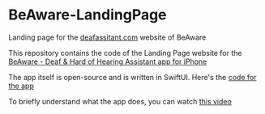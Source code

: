 # BeAware-LandingPage
Landing page for the [deafassitant.com](https://conferencecaptioning.com) website of BeAware

This repository contains the code of the Landing Page website for the [BeAware - Deaf & Hard of Hearing Assistant app for iPhone](https://conferencecaptioning.com)

The app itself is open-source and is written in SwiftUI. Here's the [code for the app](https://github.com/philparkus/BeAware)

To briefly understand what the app does, you can watch [this video](https://www.youtube.com/watch?v=CcegFDoAQHA)
